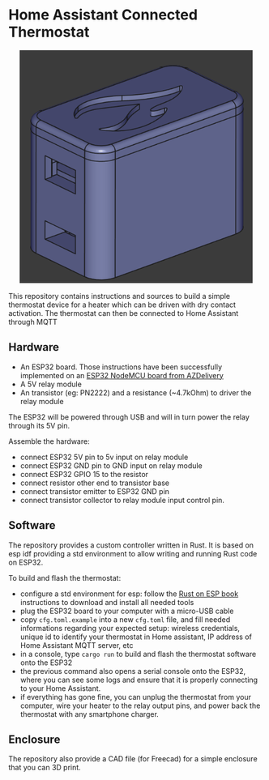 # Home Assistant Connected Thermostat

<p align="center">
  <img width="460" height="460" src="https://github.com/Tropicao/ha-thermostat/blob/main/media/cao.png">
</p>
This repository contains instructions and sources to build a simple
thermostat device for a heater which can be driven with dry contact
activation. The thermostat can then be connected to Home Assistant through
MQTT

## Hardware

- An ESP32 board. Those instructions have been successfully implemented on
  an [ESP32 NodeMCU board from
  AZDelivery](https://www.az-delivery.de/fr/products/esp32-developmentboard?_pos=3&_sid=0498583fc&_ss=r)
- A 5V relay module
- An transistor (eg: PN2222) and a resistance (~4.7kOhm) to driver the
  relay module

The ESP32 will be powered through USB and will in turn power the relay
through its 5V pin.

Assemble the hardware:
- connect ESP32 5V pin to 5v input on relay module
- connect ESP32 GND pin to GND input on relay module
- connect ESP32 GPIO 15 to the resistor
- connect resistor other end to transistor base
- connect transistor emitter to ESP32 GND pin
- connect transistor collector to relay module input control pin.

## Software

The repository provides a custom controller written in Rust. It is based on
esp idf providing a std environment to allow writing and running Rust code
on ESP32.

To build and flash the thermostat:
- configure a std environment for esp: follow the [Rust on ESP
  book](https://docs.esp-rs.org/book/installation/index.html) instructions
  to download and install all needed tools
- plug the ESP32 board to your computer with a micro-USB cable
- copy `cfg.toml.example` into a new `cfg.toml` file, and fill needed
  informations regarding your expected setup: wireless credentials, unique
  id to identify your thermostat in Home assistant, IP address of Home
  Assistant MQTT server, etc
- in a console, type `cargo run` to build and flash the thermostat software
  onto the ESP32
- the previous command also opens a serial console onto the ESP32, where
  you can see some logs and ensure that it is properly connecting to your
  Home Assistant.
- if everything has gone fine, you can unplug the thermostat from your
  computer, wire your heater to the relay output pins, and power back the
  thermostat with any smartphone charger.

## Enclosure

The repository also provide a CAD file (for Freecad) for a simple enclosure
that you can 3D print.
